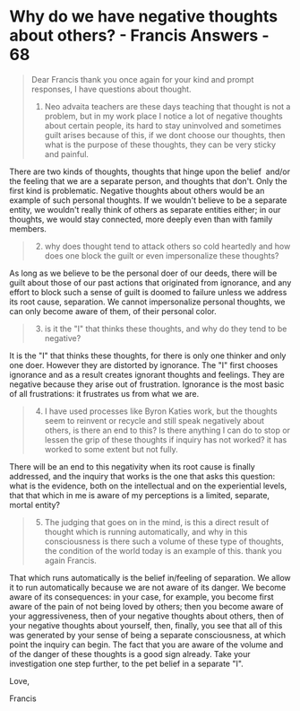 # Why do we have negative thoughts about others? - Francis Answers - 68

>Dear Francis thank you once again for your kind and prompt responses, I have questions about thought.
>
>1. Neo advaita teachers are these days teaching that thought is not a problem, but in my work place I notice a lot of negative thoughts about certain people, its hard to stay uninvolved and sometimes guilt arises because of this, if we dont choose our thoughts, then what is the purpose of these thoughts, they can be very sticky and painful.

There are two kinds of thoughts, thoughts that hinge upon the belief  and/or the feeling that we are a separate person, and thoughts that don't. Only the first kind is problematic. Negative thoughts about others would be an example of such personal thoughts. If we wouldn't believe to be a separate entity, we wouldn't really think of others as separate entities either; in our thoughts, we would stay connected, more deeply even than with family members.

>2. why does thought tend to attack others so cold heartedly and how does one block the guilt or even impersonalize these thoughts?

As long as we believe to be the personal doer of our deeds, there will be guilt about those of our past actions that originated from ignorance, and any effort to block such a sense of guilt is doomed to failure unless we address its root cause, separation. We cannot impersonalize personal thoughts, we can only become aware of them, of their personal color.

>3. is it the "I" that thinks these thoughts, and why do they tend to be negative?

It is the "I" that thinks these thoughts, for there is only one thinker and only one doer. However they are distorted by ignorance. The "I" first chooses ignorance and as a result creates ignorant thoughts and feelings. They are negative because they arise out of frustration. Ignorance is the most basic of all frustrations: it frustrates us from what we are.

>4. I have used processes like Byron Katies work, but the thoughts seem to reinvent or recycle and still speak negatively about others, is there an end to this? Is there anything I can do to stop or lessen the grip of these thoughts if inquiry has not worked? it has worked to some extent but not fully.

There will be an end to this negativity when its root cause is finally addressed, and the inquiry that works is the one that asks this question: what is the evidence, both on the intellectual and on the experiential levels, that that which in me is aware of my perceptions is a limited, separate, mortal entity?

>5. The judging that goes on in the mind, is this a direct result of thought which is running automatically, and why in this consciousness is there such a volume of these type of thoughts, the condition of the world today is an example of this. thank you again Francis.

That which runs automatically is the belief in/feeling of separation. We allow it to run automatically because we are not aware of its danger. We become aware of its consequences: in your case, for example, you become first aware of the pain of not being loved by others; then you become aware of your aggressiveness, then of your negative thoughts about others, then of your negative thoughts about yourself, then, finally, you see that all of this was generated by your sense of being a separate consciousness, at which point the inquiry can begin. The fact that you are aware of the volume and of the danger of these thoughts is a good sign already. Take your investigation one step further, to the pet belief in a separate "I".

Love,

Francis